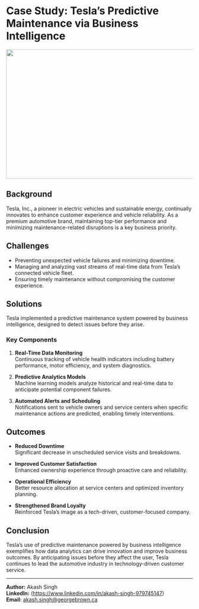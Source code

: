 # Case Study: Tesla’s Predictive Maintenance via Business Intelligence

<img src="https://github.com/user-attachments/assets/f88f4f61-e3fa-405c-b346-cb24b82e2df0" width="580" height="350" />

## Background
Tesla, Inc., a pioneer in electric vehicles and sustainable energy, continually innovates to enhance customer experience and vehicle reliability. As a premium automotive brand, maintaining top-tier performance and minimizing maintenance-related disruptions is a key business priority.

## Challenges
- Preventing unexpected vehicle failures and minimizing downtime.
- Managing and analyzing vast streams of real-time data from Tesla’s connected vehicle fleet.
- Ensuring timely maintenance without compromising the customer experience.

## Solutions
Tesla implemented a predictive maintenance system powered by business intelligence, designed to detect issues before they arise.

### Key Components
1. **Real-Time Data Monitoring**  
   Continuous tracking of vehicle health indicators including battery performance, motor efficiency, and system diagnostics.

2. **Predictive Analytics Models**  
   Machine learning models analyze historical and real-time data to anticipate potential component failures.

3. **Automated Alerts and Scheduling**  
   Notifications sent to vehicle owners and service centers when specific maintenance actions are predicted, enabling timely interventions.

## Outcomes
- **Reduced Downtime**  
  Significant decrease in unscheduled service visits and breakdowns.

- **Improved Customer Satisfaction**  
  Enhanced ownership experience through proactive care and reliability.

- **Operational Efficiency**  
  Better resource allocation at service centers and optimized inventory planning.

- **Strengthened Brand Loyalty**  
  Reinforced Tesla’s image as a tech-driven, customer-focused company.

## Conclusion
Tesla’s use of predictive maintenance powered by business intelligence exemplifies how data analytics can drive innovation and improve business outcomes. By anticipating issues before they affect the user, Tesla continues to lead the automotive industry in technology-driven customer service.

---

**Author:** Akash Singh  
**LinkedIn:** (https://www.linkedin.com/in/akash-singh-979745147)             
**Email:** akash.singh@georgebrown.ca

